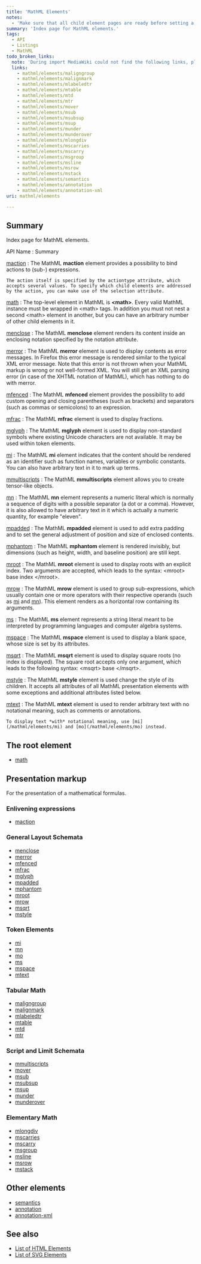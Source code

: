 ```yaml
---
title: 'MathML Elements'
notes:
  - 'Make sure that all child element pages are ready before setting a status'
summary: 'Index page for MathML elements.'
tags:
  - API
  - Listings
  - MathML
todo_broken_links:
  note: 'During import MediaWiki could not find the following links, please fix and adjust this list.'
  links:
    - mathml/elements/maligngroup
    - mathml/elements/malignmark
    - mathml/elements/mlabeledtr
    - mathml/elements/mtable
    - mathml/elements/mtd
    - mathml/elements/mtr
    - mathml/elements/mover
    - mathml/elements/msub
    - mathml/elements/msubsup
    - mathml/elements/msup
    - mathml/elements/munder
    - mathml/elements/munderover
    - mathml/elements/mlongdiv
    - mathml/elements/mscarries
    - mathml/elements/mscarry
    - mathml/elements/msgroup
    - mathml/elements/msline
    - mathml/elements/msrow
    - mathml/elements/mstack
    - mathml/elements/semantics
    - mathml/elements/annotation
    - mathml/elements/annotation-xml
uri: mathml/elements

---
```

## Summary

Index page for MathML elements.

API Name
:   Summary

[maction](/mathml/elements/maction)
:   The MathML **maction** element provides a possibility to bind actions to (sub-) expressions.

    The action itself is specified by the actiontype attribute, which accepts several values. To specify which child elements are addressed by the action, you can make use of the selection attribute.

[math](/mathml/elements/math)
:   The top-level element in MathML is **\<math\>**. Every valid MathML instance must be wrapped in \<math\> tags. In addition you must not nest a second \<math\> element in another, but you can have an arbitrary number of other child elements in it.

[menclose](/mathml/elements/menclose)
:   The MathML **menclose** element renders its content inside an enclosing notation specified by the notation attribute.

[merror](/mathml/elements/merror)
:   The MathML **merror** element is used to display contents as error messages. In Firefox this error message is rendered similar to the typical XML error message. Note that this error is not thrown when your MathML markup is wrong or not well-formed XML. You will still get an XML parsing error (in case of the XHTML notation of MathML), which has nothing to do with merror.

[mfenced](/mathml/elements/mfenced)
:   The MathML **mfenced** element provides the possibility to add custom opening and closing parentheses (such as brackets) and separators (such as commas or semicolons) to an expression.

[mfrac](/mathml/elements/mfrac)
:   The MathML **mfrac** element is used to display fractions.

[mglyph](/mathml/elements/mglyph)
:   The MathML **mglyph** element is used to display non-standard symbols where existing Unicode characters are not available. It may be used within token elements.

[mi](/mathml/elements/mi)
:   The MathML **mi** element indicates that the content should be rendered as an identifier such as function names, variables or symbolic constants. You can also have arbitrary text in it to mark up terms.

[mmultiscripts](/mathml/elements/mmultiscripts)
:   The MathML **mmultiscripts** element allows you to create tensor-like objects.

[mn](/mathml/elements/mn)
:   The MathML **mn** element represents a numeric literal which is normally a sequence of digits with a possible separator (a dot or a comma). However, it is also allowed to have arbitrary text in it which is actually a numeric quantity, for example "eleven".

[mpadded](/mathml/elements/mpadded)
:   The MathML **mpadded** element is used to add extra padding and to set the general adjustment of position and size of enclosed contents.

[mphantom](/mathml/elements/mphantom)
:   The MathML **mphantom** element is rendered invisibly, but dimensions (such as height, width, and baseline position) are still kept.

[mroot](/mathml/elements/mroot)
:   The MathML **mroot** element is used to display roots with an explicit index. Two arguments are accepted, which leads to the syntax: \<mroot\> base index \</mroot\>.

[mrow](/mathml/elements/mrow)
:   The MathML **mrow** element is used to group sub-expressions, which usually contain one or more operators with their respective operands (such as [mi](/mathml/elements/mi) and [mn](/mathml/elements/mn)). This element renders as a horizontal row containing its arguments.

[ms](/mathml/elements/ms)
:   The MathML **ms** element represents a string literal meant to be interpreted by programming languages and computer algebra systems.

[mspace](/mathml/elements/mspace)
:   The MathML **mspace** element is used to display a blank space, whose size is set by its attributes.

[msqrt](/mathml/elements/msqrt)
:   The MathML **msqrt** element is used to display square roots (no index is displayed). The square root accepts only one argument, which leads to the following syntax: \<msqrt\> base \</msqrt\>.

[mstyle](/mathml/elements/mstyle)
:   The MathML **mstyle** element is used change the style of its children. It accepts all attributes of all MathML presentation elements with some exceptions and additional attributes listed below.

[mtext](/mathml/elements/mtext)
:   The MathML **mtext** element is used to render arbitrary text with no notational meaning, such as comments or annotations.

    To display text *with* notational meaning, use [mi](/mathml/elements/mi) and [mo](/mathml/elements/mo) instead.

## The root element

-   [math](/mathml/elements/math)

## Presentation markup

For the presentation of a mathematical formulas.

### Enlivening expressions

-   [maction](/mathml/elements/maction)

### General Layout Schemata

-   [menclose](/mathml/elements/menclose)
-   [merror](/mathml/elements/merror)
-   [mfenced](/mathml/elements/mfenced)
-   [mfrac](/mathml/elements/mfrac)
-   [mglyph](/mathml/elements/mglyph)
-   [mpadded](/mathml/elements/mpadded)
-   [mphantom](/mathml/elements/mphantom)
-   [mroot](/mathml/elements/mroot)
-   [mrow](/mathml/elements/mrow)
-   [msqrt](/mathml/elements/msqrt)
-   [mstyle](/mathml/elements/mstyle)

### Token Elements

-   [mi](/mathml/elements/mi)
-   [mn](/mathml/elements/mn)
-   [mo](/mathml/elements/mo)
-   [ms](/mathml/elements/ms)
-   [mspace](/mathml/elements/mspace)
-   [mtext](/mathml/elements/mtext)

### Tabular Math

-   [maligngroup](/w/index.php?title=mathml/elements/maligngroup&action=edit&redlink=1)
-   [malignmark](/w/index.php?title=mathml/elements/malignmark&action=edit&redlink=1)
-   [mlabeledtr](/w/index.php?title=mathml/elements/mlabeledtr&action=edit&redlink=1)
-   [mtable](/w/index.php?title=mathml/elements/mtable&action=edit&redlink=1)
-   [mtd](/w/index.php?title=mathml/elements/mtd&action=edit&redlink=1)
-   [mtr](/w/index.php?title=mathml/elements/mtr&action=edit&redlink=1)

### Script and Limit Schemata

-   [mmultiscripts](/mathml/elements/mmultiscripts)
-   [mover](/w/index.php?title=mathml/elements/mover&action=edit&redlink=1)
-   [msub](/w/index.php?title=mathml/elements/msub&action=edit&redlink=1)
-   [msubsup](/w/index.php?title=mathml/elements/msubsup&action=edit&redlink=1)
-   [msup](/w/index.php?title=mathml/elements/msup&action=edit&redlink=1)
-   [munder](/w/index.php?title=mathml/elements/munder&action=edit&redlink=1)
-   [munderover](/w/index.php?title=mathml/elements/munderover&action=edit&redlink=1)

### Elementary Math

-   [mlongdiv](/w/index.php?title=mathml/elements/mlongdiv&action=edit&redlink=1)
-   [mscarries](/w/index.php?title=mathml/elements/mscarries&action=edit&redlink=1)
-   [mscarry](/w/index.php?title=mathml/elements/mscarry&action=edit&redlink=1)
-   [msgroup](/w/index.php?title=mathml/elements/msgroup&action=edit&redlink=1)
-   [msline](/w/index.php?title=mathml/elements/msline&action=edit&redlink=1)
-   [msrow](/w/index.php?title=mathml/elements/msrow&action=edit&redlink=1)
-   [mstack](/w/index.php?title=mathml/elements/mstack&action=edit&redlink=1)

## Other elements

-   [semantics](/w/index.php?title=mathml/elements/semantics&action=edit&redlink=1)
-   [annotation](/w/index.php?title=mathml/elements/annotation&action=edit&redlink=1)
-   [annotation-xml](/w/index.php?title=mathml/elements/annotation-xml&action=edit&redlink=1)

## See also

-   [List of HTML Elements](/html/elements)
-   [List of SVG Elements](/svg/elements)
